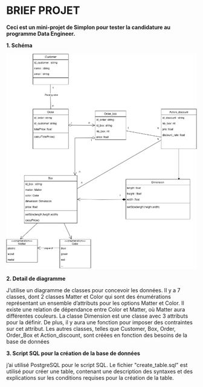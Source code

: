 # BRIEF PROJET
**Ceci est un mini-projet de Simplon pour tester la candidature au programme Data Engineer.**

**1. Schéma**

![Diagramme de classe](briefprojefull.png)

**2. Detail de diagramme**

J’utilise un diagramme de classes pour concevoir les données. Il y a 7 classes, dont 2 classes Matter
et Color qui sont des énumérations représentant un ensemble d’attributs pour les options Matter
et Color. Il existe une relation de dépendance entre Color et Matter, où Matter aura différentes
couleurs. La classe Dimension est une classe avec 3 attributs pour la définir. De plus, il y aura
une fonction pour imposer des contraintes sur cet attribut. Les autres classes, telles que Customer,
Box, Order, Order_Box et Action_discount, sont créées en fonction des besoins de la base de
données

**3. Script SQL pour la création de la base de données**

j’ai utilisé PostgreSQL pour le script SQL. Le fichier "create_table.sql" est utilisé pour créer une table, contenant une description des syntaxes et des explications sur les conditions requises pour la création de la table.
